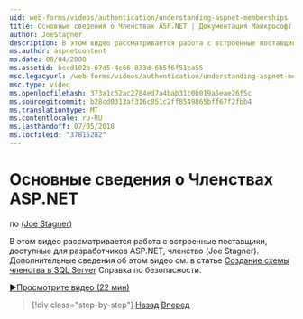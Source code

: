 ```yaml
---
uid: web-forms/videos/authentication/understanding-aspnet-memberships
title: Основные сведения о Членствах ASP.NET | Документация Майкрософт
author: JoeStagner
description: В этом видео рассматривается работа с встроенные поставщики, доступные для разработчиков ASP.NET, членство (Joe Stagner). Дополнительные сведения об этой...
ms.author: aspnetcontent
ms.date: 08/04/2008
ms.assetid: bccd102b-67d5-4c66-833d-6b5f6f51ca55
msc.legacyurl: /web-forms/videos/authentication/understanding-aspnet-memberships
msc.type: video
ms.openlocfilehash: 373a1c52ac2784ed7a4bab31c0b019a5eae26f5c
ms.sourcegitcommit: b28cd0313af316c051c2ff8549865bff67f2fbb4
ms.translationtype: MT
ms.contentlocale: ru-RU
ms.lasthandoff: 07/05/2018
ms.locfileid: "37815282"
---
```

<a name="understanding-aspnet-memberships"></a>Основные сведения о Членствах ASP.NET
====================
по [(Joe Stagner)](https://github.com/JoeStagner)

В этом видео рассматривается работа с встроенные поставщики, доступные для разработчиков ASP.NET, членство (Joe Stagner). Дополнительные сведения об этом видео см. в статье [Создание схемы членства в SQL Server](../../overview/older-versions-security/membership/creating-the-membership-schema-in-sql-server-vb.md) Справка по безопасности.

[&#9654;Просмотрите видео (22 мин)](https://channel9.msdn.com/Blogs/ASP-NET-Site-Videos/understanding-aspnet-memberships)

> [!div class="step-by-step"]
> [Назад](use-custom-principal-objects.md)
> [Вперед](configuring-sql-to-work-with-membership-schemas.md)
